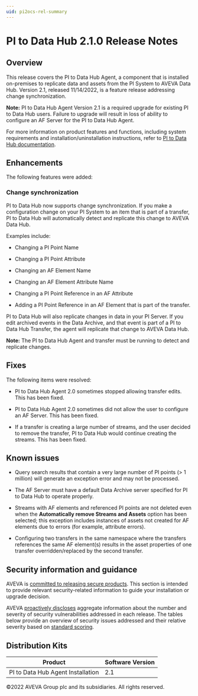 ```yaml
---
uid: pi2ocs-rel-summary
---
```


# PI to Data Hub 2.1.0 Release Notes

## Overview

This release covers the PI to Data Hub Agent, a component that is installed on-premises to replicate data and assets from the PI System to AVEVA Data Hub. Version 2.1, released 11/14/2022, is a feature release addressing change synchronization. 

**Note:** PI to Data Hub Agent Version 2.1 is a required upgrade for existing PI to Data Hub users. Failure to upgrade will result in loss of ability to configure an AF Server for the PI to Data Hub Agent.

For more information on product features and functions, including system requirements and installation/uninstallation instructions, refer to [PI to Data Hub documentation](xref:main-lp).

## Enhancements

The following features were added:

### Change synchronization

PI to Data Hub now supports change synchronization. If you make a configuration change on your PI System to an item that is part of a transfer, PI to Data Hub will automatically detect and replicate this change to AVEVA Data Hub.

Examples include:

- Changing a PI Point Name

- Changing a PI Point Attribute 

- Changing an AF Element Name

- Changing an AF Element Attribute Name

- Changing a PI Point Reference in an AF Attribute

- Adding a PI Point Reference in an AF Element that is part of the transfer.

PI to Data Hub will also replicate changes in data in your PI Server. If you edit archived events in the Data Archive, and that event is part of a PI to Data Hub Transfer, the agent will replicate that change to AVEVA Data Hub.

**Note:** The PI to Data Hub Agent and transfer must be running to detect and replicate changes.

## Fixes

The following items were resolved:

- PI to Data Hub Agent 2.0 sometimes stopped allowing transfer edits. This has been fixed.

- PI to Data Hub Agent 2.0 sometimes did not allow the user to configure an AF Server. This has been fixed.

- If a transfer is creating a large number of streams, and the user decided to remove the transfer, PI to Data Hub would continue creating the streams. This has been fixed.

## Known issues

- Query search results that contain a very large number of PI points (> 1 million) will generate an exception error and may not be processed.

- The AF Server must have a default Data Archive server specified for PI to Data Hub to operate properly.

- Streams with AF elements and referenced PI points are not deleted even when the **Automatically remove Streams and Assets** option has been selected; this exception includes instances of assets not created for AF elements due to errors (for example, attribute errors).

- Configuring two transfers in the same namespace where the transfers references the same AF element(s) results in the asset properties of one transfer overridden/replaced by the second transfer.

## Security information and guidance

AVEVA is [committed to releasing secure products](https://docs.osisoft.com/bundle/security-commitment-and-disclosure-standards/page/securitycommitmentanddisclosurestandards.html). This section is intended to provide relevant security-related information to guide your installation or upgrade decision.  

AVEVA [proactively discloses](https://docs.osisoft.com/bundle/security-commitment-and-disclosure-standards/page/securitycommitmentanddisclosurestandards.html#vulnerability-communication) aggregate information about the number and severity of security vulnerabilities addressed in each release. The tables below provide an overview of security issues addressed and their relative severity based on [standard scoring](https://docs.osisoft.com/bundle/security-commitment-and-disclosure-standards/page/securitycommitmentanddisclosurestandards.html#vulnerability-scoring).

## Distribution Kits

| Product  | Software Version |
|------------- | ------------ |
| PI to Data Hub Agent Installation | 2.1 |

©2022 AVEVA Group plc and its subsidiaries. All rights reserved.